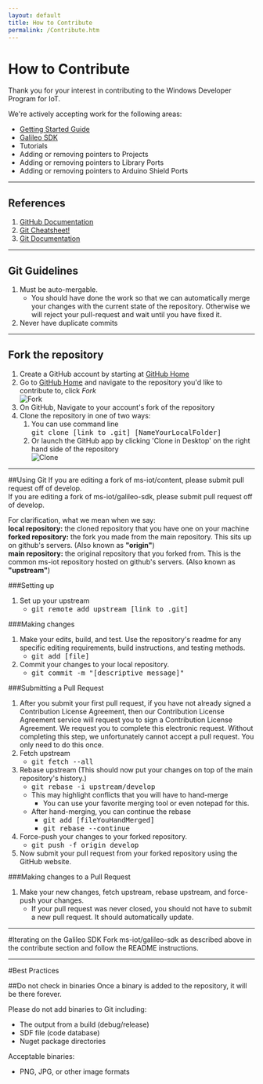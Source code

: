 ```yaml
---
layout: default
title: How to Contribute
permalink: /Contribute.htm
---
```


# How to Contribute
Thank you for your interest in contributing to the Windows Developer Program for IoT.

We're actively accepting work for the following areas:

* <a href="https://github.com/ms-iot/content" target="_blank">Getting Started Guide</a>
* <a href="https://github.com/ms-iot/galileo-sdk" target="_blank">Galileo SDK</a>
* Tutorials
* Adding or removing pointers to Projects
* Adding or removing pointers to Library Ports
* Adding or removing pointers to Arduino Shield Ports

___

## References
1. <a href="https://help.github.com/" title="GitHub documentation" target="_blank">GitHub Documentation</a>
1. <a href="https://github.com/github/training-materials/blob/master/downloads/github-git-cheat-sheet.pdf?raw=true" title="Git Cheatsheet!" target="_blank">Git Cheatsheet!</a>
1. <a href="http://www.git-scm.com/book/en/" title="Git Documentation" target="_blank">Git Documentation</a>

___

## Git Guidelines

1. Must be auto-mergable.
    * You should have done the work so that we can automatically merge your changes with the current state of the repository. Otherwise we will reject your pull-request and wait until you have fixed it.
1. Never have duplicate commits
___

## Fork the repository
1. Create a GitHub account by starting at <a href="https://github.com/" target="_blank">GitHub Home</a>
1. Go to <a href="https://github.com/" target="_blank">GitHub Home</a> and navigate to the repository you'd like to contribute to, click *Fork*  
  ![Fork]({{site.baseurl}}/images/GitHubFork.png)
1. On GitHub, Navigate to your account's fork of the repository
1. Clone the repository in one of two ways:
    1. You can use command line <br/>
    <kbd>git clone [link to .git] [NameYourLocalFolder]</kbd>
    1. Or launch the GitHub app by clicking 'Clone in Desktop' on the right hand side of the repository  
    ![Clone]({{site.baseurl}}/images/GitHubClone.png)

___

##Using Git
If you are editing a fork of ms-iot/content, please submit pull request off of develop.<br/>
If you are editing a fork of ms-iot/galileo-sdk, please submit pull request off of develop.

For clarification, what we mean when we say:<br/>
**local repository:** the cloned repository that you have one on your machine<br/>
**forked repository:** the fork you made from the main repository. This sits up on github's servers. (Also known as <b>"origin"</b>)<br/>
**main repository:** the original repository that you forked from. This is the common ms-iot repository hosted on github's servers. (Also known as <b>"upstream"</b>)<br/>

###Setting up
1. Set up your upstream
    * <kbd>git remote add upstream [link to .git]</kbd>

###Making changes
1. Make your edits, build, and test. Use the repository's readme for any specific editing requirements, build instructions, and testing methods.
    * <kbd>git add [file]</kbd>
1. Commit your changes to your local repository.
    * <kbd>git commit -m "[descriptive message]" </kbd>

###Submitting a Pull Request
1. After you submit your first pull request, if you have not already signed a Contribution License Agreement, then our Contribution License Agreement service will request you to sign a Contribution License Agreement. We request you to complete this electronic request. Without completing this step, we unfortunately cannot accept a pull request. You only need to do this once.
1. Fetch upstream
    * <kbd>git fetch \-\-all</kbd>
1. Rebase upstream (This should now put your changes on top of the main repository's history.)
    * <kbd>git rebase -i upstream/develop</kbd>
    * This may highlight conflicts that you will have to hand-merge
        * You can use your favorite merging tool or even notepad for this.
    * After hand-merging, you can continue the rebase
        * <kbd>git add [fileYouHandMerged]</kbd>
        * <kbd>git rebase \-\-continue</kbd>
1. Force-push your changes to your forked repository.
    * <kbd>git push -f origin develop</kbd>
1. Now submit your pull request from your forked repository using the GitHub website.

###Making changes to a Pull Request
1. Make your new changes, fetch upstream, rebase upstream, and force-push your changes.
    * If your pull request was never closed, you should not have to submit a new pull request. It should automatically update.

___

#Iterating on the Galileo SDK
Fork  ms-iot/galileo-sdk as described above in the contribute section and follow the README instructions.

___

#Best Practices

##Do not check in binaries
Once a binary is added to the repository, it will be there forever.

Please do not add binaries to Git including:
* The output from a build (debug/release)
* SDF file (code database)
* Nuget package directories

Acceptable binaries:
* PNG, JPG, or other image formats
